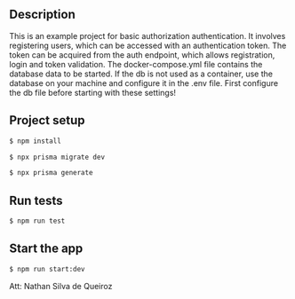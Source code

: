 ## Description

This is an example project for basic authorization authentication. It involves registering users, which can be accessed with an authentication token. The token can be acquired from the auth endpoint, which allows registration, login and token validation.
The docker-compose.yml file contains the database data to be started. If the db is not used as a container, use the database on your machine and configure it in the .env file.
First configure the db file before starting with these settings!

## Project setup

```bash
$ npm install
```

```bash
$ npx prisma migrate dev
```

```bash
$ npx prisma generate
```



## Run tests


```bash
$ npm run test
```
## Start the app

```bash
$ npm run start:dev
```

Att: Nathan Silva de Queiroz